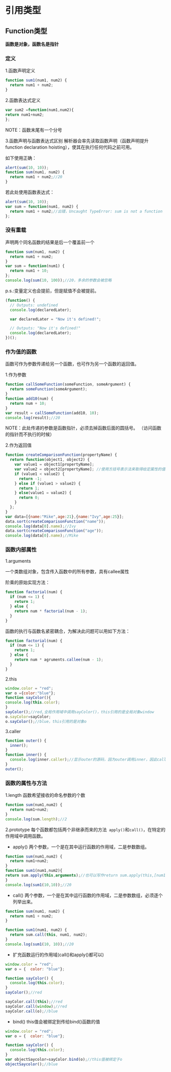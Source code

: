 # 引用类型
## Function类型
**函数是对象，函数名是指针**
### 定义
1.函数声明定义
```javascript
function sum1(num1, num2) {
  return num1 + num2;
}
```
2.函数表达式定义
```javascript
var sum2 =function(num1,num2){
return num1+num2;
};
```
NOTE：函数末尾有一个分号    

3.函数声明与函数表达式区别
解析器会率先读取函数声明（函数声明提升function  declaration hoisting），使其在执行任何代码之前可用。

如下使用正确：
```javascript
alert(sum(10, 10));
function sum(num1, num2) {
  return num1 + num2;//20
}
```
若此处使用函数表达式：
```javascript
alert(sum(10, 10));
var sum = function(num1, num2) {
  return num1 + num2;//出错，Uncaught TypeError: sum is not a function
};
```

### 没有重载
声明两个同名函数的结果是后一个覆盖前一个
```javascript
function sum(num1, num2) {
  return num1 + num2;
}
var sum = function(num1) {
  return num1 + 10;
};
console.log(sum(10, 100));//20，多余的参数会被忽略
```

p.s.:变量定义也会提前，但是赋值不会被提前。
```javascript
(function() {
  // Outputs: undefined
  console.log(declaredLater);

  var declaredLater = "Now it's defined!";

  // Outputs: "Now it's defined!"
  console.log(declaredLater);
})();
```

### 作为值的函数
函数可作为参数传递给另一个函数，也可作为另一个函数的返回值。     

1.作为参数
```javascript
function callSomeFunction(someFunction, someArgument) {
  return someFunction(someArgument);
}
function add10(num) {
  return num + 10;
}
var result = callSomeFunction(add10, 10);
console.log(result);//20
```
NOTE：此处传递的参数是函数指针，必须去掉函数后面的圆括号。  （访问函数的指针而不执行的时候）    


2.作为返回值
```javascript
function createComparisonFunction(propertyName) {
  return function(object1, object2) {
    var value1 = object1[propertyName];
    var value2 = object2[propertyName]; //使用方括号表示法来取得给定属性的值
    if (value1 < value2) {
      return -1;
    } else if (value1 > value2) {
      return 1;
    } else(value1 = value2) {
      return 0;
    }
  };
}
var data=[{name:"Mike",age:21},{name:"Ivy",age:25}];
data.sort(createComparisonFunction("name"));
console.log(data[0].name);//Ivy
data.sort(createComparisonFunction("age"));
console.log(data[0].name);//Mike
```
### 函数内部属性
1.arguments   

一个类数组对象，包含传入函数中的所有参数，具有callee属性  

阶乘的原始实现方法：
```javascript
function factorial(num) {
  if (num <= 1) {
    return 1;
  } else {
    return num * factorial(num - 1);
  }
}
```
函数的执行与函数名紧密耦合，为解决此问题可以用如下方法：
```javascript
function factorial(num) {
  if (num <= 1) {
    return 1;
  } else {
    return num * agruments.callee(num - 1);
  }
}
```
2.this

```javascript
window.color = "red";
var o ={color:"blue"};
function sayColor(){
console.log(this.color);
}
sayColor();//red,全局作用域中调用sayColor()，this引用的是全局对象window
o.sayColor=sayColor;
o.sayColor();//blue，this引用的是对象o
```

3.caller
```javascript
function outer() {
  inner();
}
function inner() {
  console.log(inner.caller);//显示outer的源码，因为outer调用inner，因此caller指向outer,也可写成console.log(arguments.callee.caller);
}
outer();
```
### 函数的属性与方法
1.length
函数希望接收的命名参数的个数     

```javascript
function sum(num1,num2) {
  return num1+num2;
}
console.log(sum.length);//2
```
2.prototype
每个函数都包括两个非继承而来的方法` apply()`和`call()`，在特定的作用域中调用函数。   

* apply() 两个参数，一个是在其中运行函数的作用域，二是参数数组。

```javascript
function sum(num1,num2) {
  return num1+num2;
}
function sum1(num1,num2){
return sum.apply(this,arguments);//也可以写作return sum.apply(this,[num1,num2])
}
console.log(sum1(10,10));//20
```
        
 
* call() 两个参数，一个是在其中运行函数的作用域，二是参数数组，必须逐个列举出来。

```javascript
function sum(num1, num2) {
  return num1 + num2;
}

function sum1(num1, num2) {
  return sum.call(this, num1, num2);
}
console.log(sum1(10, 10));//20
```

* 扩充函数运行的作用域(call()和apply()都可以)

```javascript
window.color = "red";
var o = {  color: "blue"};

function sayColor() {
  console.log(this.color);
}
sayColor();//red

sayColor.call(this);//red
sayColor.call(window);//red
sayColor.call(o);//blue
```

* bind()
this值会被绑定到传给bind()函数的值

```javascript
window.color = "red";
var o = {  color: "blue"};

function sayColor() {
  console.log(this.color);
}
var objectSaycolor=sayColor.bind(o);//this值被绑定于o
objectSaycolor();//blue
```
